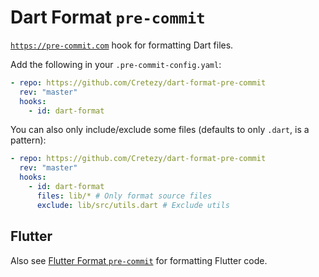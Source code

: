 # Dart Format `pre-commit`

[`https://pre-commit.com`](https://pre-commit.com) hook for formatting Dart files.

Add the following in your `.pre-commit-config.yaml`:
```yaml
- repo: https://github.com/Cretezy/dart-format-pre-commit
  rev: "master"
  hooks:
    - id: dart-format
```

You can also only include/exclude some files (defaults to only `.dart`, is a pattern):

```yaml
- repo: https://github.com/Cretezy/dart-format-pre-commit
  rev: "master"
  hooks:
    - id: dart-format
      files: lib/* # Only format source files
      exclude: lib/src/utils.dart # Exclude utils
```

## Flutter

Also see [Flutter Format `pre-commit`](https://github.com/Cretezy/flutter-format/pre-commit) for formatting Flutter code.
